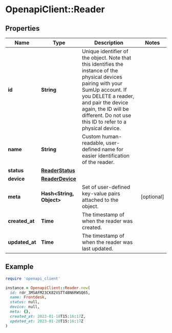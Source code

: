 # OpenapiClient::Reader

## Properties

| Name | Type | Description | Notes |
| ---- | ---- | ----------- | ----- |
| **id** | **String** | Unique identifier of the object. Note that this identifies the instance of the physical devices pairing with your SumUp account. If you DELETE a reader, and pair the device again, the ID will be different. Do not use this ID to refer to a physical device. |  |
| **name** | **String** | Custom human-readable, user-defined name for easier identification of the reader. |  |
| **status** | [**ReaderStatus**](ReaderStatus.md) |  |  |
| **device** | [**ReaderDevice**](ReaderDevice.md) |  |  |
| **meta** | **Hash&lt;String, Object&gt;** | Set of user-defined key-value pairs attached to the object. | [optional] |
| **created_at** | **Time** | The timestamp of when the reader was created. |  |
| **updated_at** | **Time** | The timestamp of when the reader was last updated. |  |

## Example

```ruby
require 'openapi_client'

instance = OpenapiClient::Reader.new(
  id: rdr_3MSAFM23CK82VSTT4BN6RWSQ65,
  name: Frontdesk,
  status: null,
  device: null,
  meta: {},
  created_at: 2023-01-18T15:16:17Z,
  updated_at: 2023-01-20T15:16:17Z
)
```

